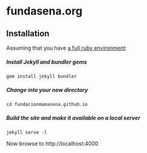 # fundasena.org

## Installation

Assuming that you have [a full ruby environment](https://jekyllrb.com/docs/installation/):

##### Install Jekyll and bundler gems

`gem install jekyll bundler`

##### Change into your new directory

`cd fundacionmamasena.github.io`

##### Build the site and make it available on a local server

`jekyll serve -l`

Now browse to http://localhost:4000
